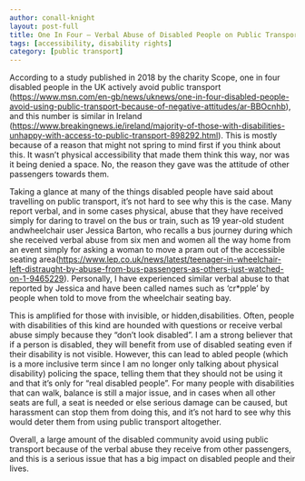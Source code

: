```yaml
---
author: conall-knight
layout: post-full
title: One In Four – Verbal Abuse of Disabled People on Public Transport
tags: [accessibility, disability rights]
category: [public transport]
---
```

According to a study published in 2018 by the charity Scope, one in four disabled people in the UK actively avoid public transport (https://www.msn.com/en-gb/news/uknews/one-in-four-disabled-people-avoid-using-public-transport-because-of-negative-attitudes/ar-BBOcnhb), and this number is similar in Ireland (https://www.breakingnews.ie/ireland/majority-of-those-with-disabilities-unhappy-with-access-to-public-transport-898292.html). This is mostly because of a reason that might not spring to mind first if you think about this. It wasn’t physical accessibility that made them think this way, nor was it being denied a space. No, the reason they gave was the attitude of other passengers towards them.



Taking a glance at many of the things disabled people have said about travelling on public transport, it’s not hard to see why this is the case. Many report verbal, and in some cases physical, abuse that they have received simply for daring to travel on the bus or train, such as 19 year-old student andwheelchair user Jessica Barton, who recalls a bus journey during which she received verbal abuse from six men and women all the way home from an event simply for asking a woman to move a pram out of the accessible seating area(https://www.lep.co.uk/news/latest/teenager-in-wheelchair-left-distraught-by-abuse-from-bus-passengers-as-others-just-watched-on-1-9465229). Personally, I have experienced similar verbal abuse to that reported by Jessica and have been called names such as ‘cr*pple’ by people when told to move from the wheelchair seating bay.



This is amplified for those with invisible, or hidden,disabilities. Often, people with disabilities of this kind are hounded with questions or receive verbal abuse simply because they “don’t look disabled”. I am a strong believer that if a person is disabled, they will benefit from use of disabled seating even if their disability is not visible. However, this can lead to abled  people (which is a more inclusive term since I am no longer only talking about physical disability) policing the space, telling them that they should not be using it and that it’s only for “real disabled people”. For many people with disabilities that can walk, balance is still a major issue, and in cases when all other seats are full, a seat is needed or else serious damage can be caused, but harassment can stop them from doing this, and it’s not hard to see why this would deter them from using public transport altogether.



Overall, a large amount of the disabled community avoid using public transport because of the verbal abuse they receive from other passengers, and this is a serious issue that has a big impact on disabled people and their lives.
	
